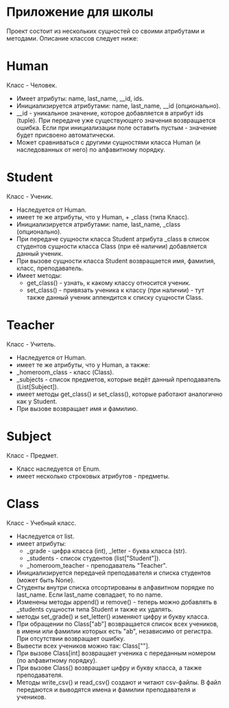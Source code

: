 # Приложение для школы

Проект состоит из нескольких сущностей со своими атрибутами и методами. Описание классов следует ниже:

# Human

Класс - Человек.
- Имеет атрибуты: name, last_name, __id, ids.
- Инициализируется атрибутами: name, last_name, __id (опционально).
- __id - уникальное значение, которое добавляется в атрибут ids (tuple). При передаче уже существующего значения возвращается ошибка. Если при инициализации поле оставить пустым - значение будет присвоено автоматически.
- Может сравниваться с другими сущностями класса Human (и наследованных от него) по алфавитному порядку. 

# Student
Класс - Ученик.
- Наследуется от Human.
- имеет те же атрибуты, что у Human, + _class (типа Класс).
- Инициализируется атрибутами: name, last_name, _class (опционально).
- При передаче сущности класса Student атрибута _class в список студентов сущности класса Class (при её наличии) добавляется данный ученик.
- При вызове сущности класса Student возвращается имя, фамилия, класс, преподаватель.
- Имеет методы:
	- get_class() - узнать, к какому классу относится ученик.
	- set_class() - привязать ученика к классу (при наличии) - тут также данный ученик аппендится к списку сущности Class.

# Teacher
Класс - Учитель.
- Наследуется от Human.
- имеет те же атрибуты, что у Human, а также:
- _homeroom_class - класс (Class).
- _subjects - список предметов, которые ведёт данный преподаватель (List[Subject]).
- имеет методы get_class() и set_class(), которые работают аналогично как у Student.
- При вызове возвращает имя и фамилию.

# Subject
Класс - Предмет.
- Класс наследуется от Enum.
- имеет несколько строковых атрибутов - предметы.

# Class
Класс - Учебный класс.
- Наследуется от list.
- имеет атрибуты:
	- _grade - цифра класса (int), _letter - буква класса (str).
	- _students - список студентов (list["Student"]).
	- _homeroom_teacher - преподаватель "Teacher".
- Инициализируется передачей преподавателя и списка студентов (может быть None).
- Студенты внутри списка отсортированы в алфавитном порядке по last_name. Если last_name совпадает, то по name.
- Изменены методы append() и remove() - теперь можно добавлять в _students сущности типа Student и также их удалять.
- методы set_grade() и set_letter() изменяют цифру и букву класса.
- При обращении по Class["ab"] возвращается список всех учеников, в имени или фамилии которых есть "ab", независимо от регистра. При отсутствии возвращает ошибку.
- Вывести всех учеников можно так: Class[""].
- При вызове Class[int] возвращает ученика с переданным номером (по алфавитному порядку).
- При вызове Class() возвращает цифру и букву класса, а также преподавателя.
- Методы write_csv() и read_csv() создают и читают csv-файлы. В файл передаются и выводятся имена и фамилии преподавателя и учеников.

